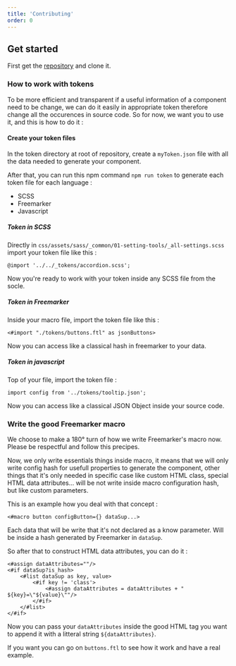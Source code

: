 ```yaml
---
title: 'Contributing'
order: 0
---
```


## Get started

First get the [repository](https://github.com/adeo/integration-web-core--socle) and clone it. 

### How to work with tokens 

To be more efficient and transparent if a useful information of a component need to be change, we can do it easily in appropriate token therefore change all the occurences in source code. So for now, we want you to use it, and this is how to do it : 

#### Create your token files 

In the token directory at root of repository, create a `myToken.json` file with all the data needed to generate your component. 

After that, you can run this npm command `npm run token` to generate each token file for each language : 

* SCSS
* Freemarker 
* Javascript 

##### Token in SCSS 

Directly in `css/assets/sass/_common/01-setting-tools/_all-settings.scss` import your token file like this : 

`@import '../../_tokens/accordion.scss';`

Now you're ready to work with your token inside any SCSS file from the socle. 


##### Token in Freemarker 

Inside your macro file, import the token file like this : 

`<#import "./tokens/buttons.ftl" as jsonButtons>`

Now you can access like a classical hash in freemarker to your data. 

##### Token in javascript

Top of your file, import the token file : 

`import config from '../tokens/tooltip.json';`

Now you can access like a classical JSON Object inside your source code. 

### Write the good Freemarker macro 

We choose to make a 180° turn of how we write Freemarker's macro now. Please be respectful and follow this precipes. 

Now, we only write essentials things inside macro, it means that we will only write config hash for usefull properties to generate the component, other things that it's only needed in specific case like custom HTML class, special HTML data attributes... will be not write inside macro configuration hash, but like custom parameters. 

This is an example how you deal with that concept : 

`<#macro button configButton={} dataSup...>`

Each data that will be write that it's not declared as a know parameter. Will be inside a hash generated by Freemarker in `dataSup`. 

So after that to construct HTML data attributes, you can do it : 

```ftl
<#assign dataAttributes=""/>
<#if dataSup?is_hash>
    <#list dataSup as key, value>
        <#if key != 'class'>
            <#assign dataAttributes = dataAttributes + " ${key}=\"${value}\""/>
        </#if>
    </#list>
</#if>
```

Now you can pass your `dataAttributes` inside the good HTML tag you want to append it with a litteral string `${dataAttributes}`. 

If you want you can go on `buttons.ftl` to see how it work and have a real example. 
